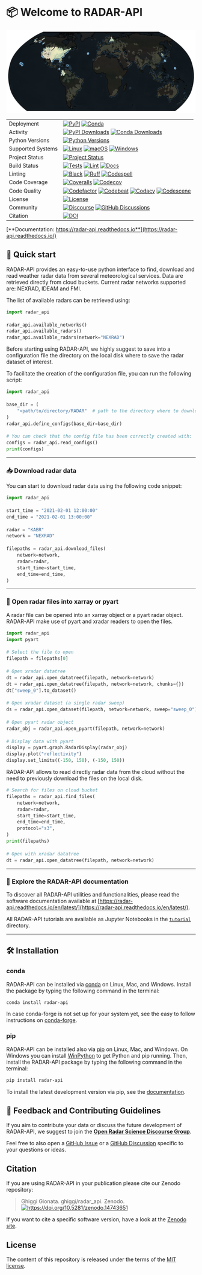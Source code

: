 # 📦 Welcome to RADAR-API

![Radars currently accessible through RADAR-API](/docs/source/static/radar_api_coverage.png)

|                   |                                                                                                                                                                                                                                                                                                                                                                                                                                                                                                                                                                                                                                                                                               |
| ----------------- | --------------------------------------------------------------------------------------------------------------------------------------------------------------------------------------------------------------------------------------------------------------------------------------------------------------------------------------------------------------------------------------------------------------------------------------------------------------------------------------------------------------------------------------------------------------------------------------------------------------------------------------------------------------------------------------------- |
| Deployment        | [![PyPI](https://badge.fury.io/py/radar_api.svg?style=flat)](https://pypi.org/project/radar_api/) [![Conda](https://img.shields.io/conda/vn/conda-forge/radar-api.svg?logo=conda-forge&logoColor=white&style=flat)](https://anaconda.org/conda-forge/radar-api)                                                                                                                                                                                                                                                                                                                                                                                                                               |
| Activity          | [![PyPI Downloads](https://img.shields.io/pypi/dm/radar_api.svg?label=PyPI%20downloads&style=flat)](https://pypi.org/project/radar_api/) [![Conda Downloads](https://img.shields.io/conda/dn/conda-forge/radar-api.svg?label=Conda%20downloads&style=flat)](https://anaconda.org/conda-forge/radar-api)                                                                                                                                                                                                                                                                                                                                                                                       |
| Python Versions   | [![Python Versions](https://img.shields.io/badge/Python-3.10%20%203.11%20%203.12%20%203.13-blue?style=flat)](https://www.python.org/downloads/)                                                                                                                                                                                                                                                                                                                                                                                                                                                                                                                                               |
| Supported Systems | [![Linux](https://img.shields.io/github/actions/workflow/status/ghiggi/radar_api/.github/workflows/tests.yaml?label=Linux&style=flat)](https://github.com/ghiggi/radar_api/actions/workflows/tests.yaml) [![macOS](https://img.shields.io/github/actions/workflow/status/ghiggi/radar_api/.github/workflows/tests.yaml?label=macOS&style=flat)](https://github.com/ghiggi/radar_api/actions/workflows/tests.yaml) [![Windows](https://img.shields.io/github/actions/workflow/status/ghiggi/radar_api/.github/workflows/tests_windows.yaml?label=Windows&style=flat)](https://github.com/ghiggi/radar_api/actions/workflows/tests_windows.yaml)                                                |
| Project Status    | [![Project Status](https://www.repostatus.org/badges/latest/active.svg?style=flat)](https://www.repostatus.org/#active)                                                                                                                                                                                                                                                                                                                                                                                                                                                                                                                                                                       |
| Build Status      | [![Tests](https://github.com/ghiggi/radar_api/actions/workflows/tests.yaml/badge.svg?style=flat)](https://github.com/ghiggi/radar_api/actions/workflows/tests.yaml) [![Lint](https://github.com/ghiggi/radar_api/actions/workflows/lint.yaml/badge.svg?style=flat)](https://github.com/ghiggi/radar_api/actions/workflows/lint.yaml) [![Docs](https://readthedocs.org/projects/radar_api/badge/?version=latest&style=flat)](https://radar-api.readthedocs.io/en/latest/)                                                                                                                                                                                                                      |
| Linting           | [![Black](https://img.shields.io/badge/code%20style-black-000000.svg?style=flat)](https://github.com/psf/black) [![Ruff](https://img.shields.io/endpoint?url=https://raw.githubusercontent.com/astral-sh/ruff/main/assets/badge/v2.json&style=flat)](https://github.com/astral-sh/ruff) [![Codespell](https://img.shields.io/badge/Codespell-enabled-brightgreen?style=flat)](https://github.com/codespell-project/codespell)                                                                                                                                                                                                                                                                 |
| Code Coverage     | [![Coveralls](https://coveralls.io/repos/github/ghiggi/radar_api/badge.svg?branch=main&style=flat)](https://coveralls.io/github/ghiggi/radar_api?branch=main) [![Codecov](https://codecov.io/gh/ghiggi/radar_api/branch/main/graph/badge.svg?token=G7IESZ02CW?style=flat)](https://codecov.io/gh/ghiggi/radar_api)                                                                                                                                                                                                                                                                                                                                                                            |
| Code Quality      | [![Codefactor](https://www.codefactor.io/repository/github/ghiggi/radar_api/badge?style=flat)](https://www.codefactor.io/repository/github/ghiggi/radar_api) [![Codebeat](https://codebeat.co/badges/57498d71-f042-473f-bb8e-9b45e50572d8?style=flat)](https://codebeat.co/projects/github-com-ghiggi-radar_api-main) [![Codacy](https://app.codacy.com/project/badge/Grade/bee842cb10004ad8bb9288256f2fc8af?style=flat)](https://app.codacy.com/gh/ghiggi/radar_api/dashboard?utm_source=gh&utm_medium=referral&utm_content=&utm_campaign=Badge_grade) [![Codescene](https://codescene.io/projects/63299/status-badges/average-code-health?style=flat)](https://codescene.io/projects/63299) |
| License           | [![License](https://img.shields.io/github/license/ghiggi/radar_api?style=flat)](https://github.com/ghiggi/radar_api/blob/main/LICENSE)                                                                                                                                                                                                                                                                                                                                                                                                                                                                                                                                                        |
| Community         | [![Discourse](https://img.shields.io/badge/Slack-radar_api-green.svg?logo=slack&style=flat)](https://openradar.discourse.group/) [![GitHub Discussions](https://img.shields.io/badge/GitHub-Discussions-green?logo=github&style=flat)](https://github.com/ghiggi/radar_api/discussions)                                                                                                                                                                                                                                                                                                                                                                                                       |
| Citation          | [![DOI](https://zenodo.org/badge/922589509.svg?style=flat)](https://doi.org/10.5281/zenodo.14743651)                                                                                                                                                                                                                                                                                                                                                                                                                                                                                                                                                                                          |

[**Documentation: https://radar-api.readthedocs.io**](https://radar-api.readthedocs.io/)

## 🚀 Quick start

RADAR-API provides an easy-to-use python interface to find, download and
read weather radar data from several meteorological services.
Data are retrieved directly from cloud buckets.
Current radar networks supported are: NEXRAD, IDEAM and FMI.

The list of available radars can be retrieved using:

```python
import radar_api

radar_api.available_networks()
radar_api.available_radars()
radar_api.available_radars(network="NEXRAD")
```

Before starting using RADAR-API, we highly suggest to save into a configuration file
the directory on the local disk where to save the radar dataset of interest.

To facilitate the creation of the configuration file, you can run the following script:

```python
import radar_api

base_dir = (
    "<path/to/directory/RADAR"  # path to the directory where to download the data
)
radar_api.define_configs(base_dir=base_dir)

# You can check that the config file has been correctly created with:
configs = radar_api.read_configs()
print(configs)
```

______________________________________________________________________

### 📥 Download radar data

You can start to download radar data using the following code snippet:

```python
import radar_api

start_time = "2021-02-01 12:00:00"
end_time = "2021-02-01 13:00:00"

radar = "KABR"
network = "NEXRAD"

filepaths = radar_api.download_files(
    network=network,
    radar=radar,
    start_time=start_time,
    end_time=end_time,
)
```

______________________________________________________________________

### 💫 Open radar files into xarray or pyart

A radar file can be opened into an xarray object or a pyart radar object.
RADAR-API make use of pyart and xradar readers to open the files.

```python
import radar_api
import pyart

# Select the file to open
filepath = filepaths[0]

# Open xradar datatree
dt = radar_api.open_datatree(filepath, network=network)
dt = radar_api.open_datatree(filepath, network=network, chunks={})
dt["sweep_0"].to_dataset()

# Open xradar dataset (a single radar sweep)
ds = radar_api.open_dataset(filepath, network=network, sweep="sweep_0")

# Open pyart radar object
radar_obj = radar_api.open_pyart(filepath, network=network)

# Display data with pyart
display = pyart.graph.RadarDisplay(radar_obj)
display.plot("reflectivity")
display.set_limits((-150, 150), (-150, 150))
```

RADAR-API allows to read directly radar data from the cloud without the
need to previously download the files on the local disk.

```python
# Search for files on cloud bucket
filepaths = radar_api.find_files(
    network=network,
    radar=radar,
    start_time=start_time,
    end_time=end_time,
    protocol="s3",
)
print(filepaths)

# Open with xradar datatree
dt = radar_api.open_datatree(filepath, network=network)
```

______________________________________________________________________

### 📖 Explore the RADAR-API documentation

To discover all RADAR-API utilities and functionalities,
please read the software documentation available at [https://radar-api.readthedocs.io/en/latest/](https://radar-api.readthedocs.io/en/latest/).

All RADAR-API tutorials are available as Jupyter Notebooks in the [`tutorial`](https://github.com/ghiggi/radar_api/tree/main/tutorials) directory.

______________________________________________________________________

## 🛠️ Installation

### conda

RADAR-API can be installed via [conda][conda_link] on Linux, Mac, and Windows.
Install the package by typing the following command in the terminal:

```bash
conda install radar-api
```

In case conda-forge is not set up for your system yet, see the easy to follow instructions on [conda-forge][conda_forge_link].

### pip

RADAR-API can be installed also via [pip][pip_link] on Linux, Mac, and Windows.
On Windows you can install [WinPython][winpy_link] to get Python and pip running.
Then, install the RADAR-API package by typing the following command in the terminal:

```bash
pip install radar-api
```

To install the latest development version via pip, see the [documentation][dev_install_link].

## 💭 Feedback and Contributing Guidelines

If you aim to contribute your data or discuss the future development of RADAR-API,
we suggest to join the [**Open Radar Science Discourse Group**](https://openradar.discourse.group/).

Feel free to also open a [GitHub Issue](https://github.com/ghiggi/radar_api/issues) or a [GitHub Discussion](https://github.com/ghiggi/radar_api/discussions) specific to your questions or ideas.

## Citation

If you are using RADAR-API in your publication please cite our Zenodo repository:

> Ghiggi Gionata. ghiggi/radar_api. Zenodo. [![<https://doi.org/10.5281/zenodo.14743651>](https://zenodo.org/badge/922589509.svg?style=flat)](https://doi.org/10.5281/zenodo.14743651)

If you want to cite a specific software version, have a look at the [Zenodo site](https://doi.org/10.5281/zenodo.14743651).

## License

The content of this repository is released under the terms of the [MIT license](LICENSE).

[conda_forge_link]: https://github.com/conda-forge/radar-api-feedstock#installing-radar-api
[conda_link]: https://docs.conda.io/en/latest/miniconda.html
[dev_install_link]: https://radar-api.readthedocs.io/en/latest/02_installation.html#installation-for-contributors
[pip_link]: https://pypi.org/project/radar-api
[winpy_link]: https://winpython.github.io/
